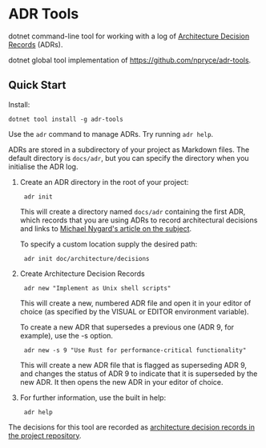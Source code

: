 ADR Tools
=========

dotnet command-line tool for working with a log of [Architecture Decision Records][ADRs] (ADRs).

dotnet global tool implementation of https://github.com/npryce/adr-tools.

Quick Start
-----------

Install:

```
dotnet tool install -g adr-tools
```

Use the `adr` command to manage ADRs. Try running `adr help`.

ADRs are stored in a subdirectory of your project as Markdown files.
The default directory is `docs/adr`, but you can specify the directory
when you initialise the ADR log.

1. Create an ADR directory in the root of your project:

        adr init 

   This will create a directory named `docs/adr`
   containing the first ADR, which records that you are using ADRs
   to record architectural decisions and links to
   [Michael Nygard's article on the subject][ADRs].

   To specify a custom location supply the desired path:

        adr init doc/architecture/decisions

2. Create Architecture Decision Records

        adr new "Implement as Unix shell scripts"

   This will create a new, numbered ADR file and open it in your
   editor of choice (as specified by the VISUAL or EDITOR environment
   variable).

   To create a new ADR that supersedes a previous one (ADR 9, for example),
   use the -s option.

        adr new -s 9 "Use Rust for performance-critical functionality"

   This will create a new ADR file that is flagged as superseding
   ADR 9, and changes the status of ADR 9 to indicate that it is
   superseded by the new ADR. It then opens the new ADR in your
   editor of choice.

3. For further information, use the built in help:

        adr help


The decisions for this tool are recorded as [architecture decision records in the project repository](doc/adr/).

[ADRs]: http://thinkrelevance.com/blog/2011/11/15/documenting-architecture-decisions
